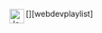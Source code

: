 [<img align="left" alt="Java" width="26px" src="https://cdn.worldvectorlogo.com/logos/java.svg" />][webdevplaylist]
